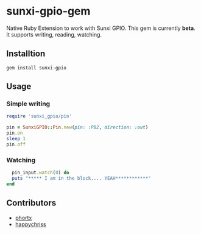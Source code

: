 sunxi-gpio-gem
==============

Native Ruby Extension to work with Sunxi GPIO. This gem is currently **beta**. It supports writing, reading, watching.  



## Installtion

```
gem install sunxi-gpio
```


## Usage

### Simple writing

```ruby
require 'sunxi_gpio/pin'

pin = SunxiGPIO::Pin.new(pin: :PB2, direction: :out)
pin.on
sleep 1
pin.off
```


### Watching

```ruby
  pin_input.watch(0) do
  puts "***** I am in the block.... YEAH************"
end
```


## Contributors

* [phortx](https://github.com/phortx)
* [happychriss](https://github.com/happychriss)
